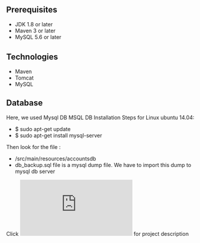 ## Prerequisites
- JDK 1.8 or later
- Maven 3 or later
- MySQL 5.6 or later
######
## Technologies 
- Maven
- Tomcat
- MySQL
## Database
Here, we used Mysql DB 
MSQL DB Installation Steps for Linux ubuntu 14.04:
- $ sudo apt-get update
- $ sudo apt-get install mysql-server

Then look for the file :
- /src/main/resources/accountsdb
- db_backup.sql file is a mysql dump file. We have to import this dump to mysql db server

Click ![here](https://github.com/hashtagsam/vprofile-project/blob/fdaea3ee520a838bad84ba567a30a9938b48e1c2/Project%204%20-%20Containerizing%20an%20application.pdf) for project description

